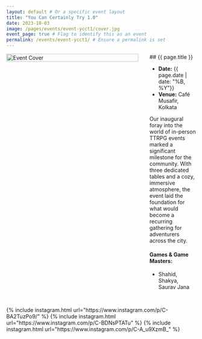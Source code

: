 ```yaml
---
layout: default # Or a specific event layout
title: "You Can Certainly Try 1.0"
date: 2023-10-03
image: /pages/events/event-ycct1/cover.jpg
event_page: true # Flag to identify this as an event
permalink: /events/event-ycct1/ # Ensure a permalink is set
---
```


<div style="display: flex; margin-bottom: 30px;">
<img src="{{ page.image }}" alt="Event Cover" style="width: 350px; height: 100%; object-fit: cover; margin-right: 30px; flex-shrink: 0;">
<div markdown="1">
## {{ page.title }}

- **Date:** {{ page.date | date: "%B, %Y"}}
- **Venue:** Café Musafir, Kolkata

Our inaugural foray into the world of in-person TTRPG events marked a significant milestone for the community. With three dedicated tables and a cozy, immersive atmosphere, the event laid the foundation for what would become a recurring gathering for adventurers across the city.


#### Games & Game Masters:
- Shahid, Shakya, Saurav Jana
</div>
</div>

<div style="column-width: 350px; column-gap: 10px; column-fill: balance;">
{% include instagram.html url="https://www.instagram.com/p/C-BA2TuzPo9/" %}
{% include instagram.html url="https://www.instagram.com/p/C-BDNsPTATu" %}
{% include instagram.html url="https://www.instagram.com/p/C-A_u9XzmB_" %}
</div>
<script src="//www.instagram.com/embed.js"></script>